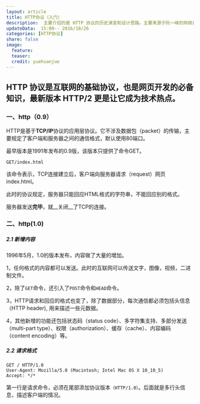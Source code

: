 ```yaml
---
layout: article
title: HTTP协议（入门）
description:  主要介绍的是 HTTP 协议的历史演变和设计思路。主要来源于阮一峰的网络日志--HTTP协议入门
updateData:  15:00-- 2016/10/26
categories: [HTTP协议]
share: false
image:
  feature: 
  teaser: 
  credit: yuehuanjue
---
```



## HTTP 协议是互联网的基础协议，也是网页开发的必备知识，最新版本 HTTP/2 更是让它成为技术热点。


### 一、http（0.9）


HTTP是基于**TCP/IP**协议的应用层协议。它不涉及数据包（packet）的传输，主要规定了客户端和服务器之间的通信格式，默认使用80端口。

最早版本是1991年发布的0.9版，该版本只提供了命令GET。

```
GET/index.html

```
该命令表示，TCP连接建立后，客户端向服务器请求（request）网页index.html。

此时的协议规定，服务器只能回应HTML格式的字符串，不能回应别的格式。


服务器发送**完毕**，就__关闭__了TCP的连接。


### 二、http(1.0)

##### 2.1 新增内容

1996年5月，1.0的版本发布，内容做了大量的增加。

1，任何格式的内容都可以发送。此时的互联网可以传送文字，图像，视频，二进制文件。

2，除了`GET`命令，还引入了`POST`命令和`HEAD`命令。

3，HTTP请求和回应的格式也变了，除了数据部分，每次通信都必须包括头信息（HTTP header), 用来描述一些元数据。

4，其他新增的功能还包括状态码（status code）、多字符集支持、多部分发送（multi-part type）、权限（authorization）、缓存（cache）、内容编码（content encoding）等。

##### 2.2 请求格式

```
GET / HTTP/1.0
User-Agent: Mozilla/5.0 (Macintosh; Intel Mac OS X 10_10_5)
Accept: */*

```

第一行是请求命令，必须在尾部添加协议版本`（HTTP/1.0）`。后面就是多行头信息，描述客户端的情况。


